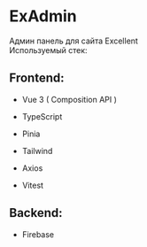 # ExAdmin
Админ панель для сайта Excellent 
<br> Используемый стек:

## Frontend:  
* Vue 3 ( Composition API )

* TypeScript
* Pinia
* Tailwind
* Axios 
* Vitest

## Backend: 
* Firebase



